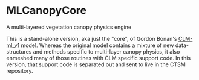 # MLCanopyCore

A multi-layered vegetation canopy physics engine

This is a stand-alone version, aka just the "core", of Gordon Bonan's [CLM-ml_v1](https://github.com/gbonan/CLM-ml_v1/tree/main) model. Whereas the original model contains a mixture of new data-structures and methods specific to multi-layer canopy physics, it also enmeshed many of those routines with CLM specific support code. In this version, that support code is separated out and sent to live in the CTSM repository.



